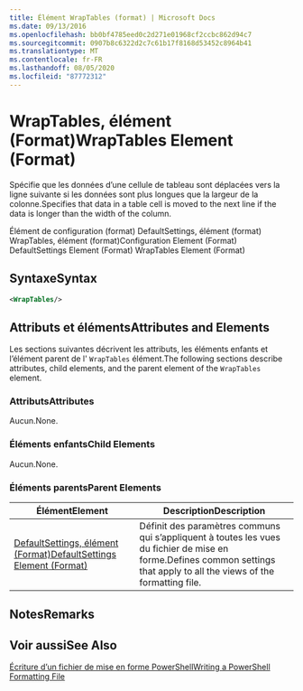 ```yaml
---
title: Élément WrapTables (format) | Microsoft Docs
ms.date: 09/13/2016
ms.openlocfilehash: bb0bf4785eed0c2d271e01968cf2ccbc862d94c7
ms.sourcegitcommit: 0907b8c6322d2c7c61b17f8168d53452c8964b41
ms.translationtype: MT
ms.contentlocale: fr-FR
ms.lasthandoff: 08/05/2020
ms.locfileid: "87772312"
---
```

# <a name="wraptables-element-format"></a><span data-ttu-id="7a6b8-102">WrapTables, élément (Format)</span><span class="sxs-lookup"><span data-stu-id="7a6b8-102">WrapTables Element (Format)</span></span>

<span data-ttu-id="7a6b8-103">Spécifie que les données d’une cellule de tableau sont déplacées vers la ligne suivante si les données sont plus longues que la largeur de la colonne.</span><span class="sxs-lookup"><span data-stu-id="7a6b8-103">Specifies that data in a table cell is moved to the next line if the data is longer than the width of the column.</span></span>

<span data-ttu-id="7a6b8-104">Élément de configuration (format) DefaultSettings, élément (format) WrapTables, élément (format)</span><span class="sxs-lookup"><span data-stu-id="7a6b8-104">Configuration Element (Format) DefaultSettings Element (Format) WrapTables Element (Format)</span></span>

## <a name="syntax"></a><span data-ttu-id="7a6b8-105">Syntaxe</span><span class="sxs-lookup"><span data-stu-id="7a6b8-105">Syntax</span></span>

```xml
<WrapTables/>
```

## <a name="attributes-and-elements"></a><span data-ttu-id="7a6b8-106">Attributs et éléments</span><span class="sxs-lookup"><span data-stu-id="7a6b8-106">Attributes and Elements</span></span>

<span data-ttu-id="7a6b8-107">Les sections suivantes décrivent les attributs, les éléments enfants et l’élément parent de l' `WrapTables` élément.</span><span class="sxs-lookup"><span data-stu-id="7a6b8-107">The following sections describe attributes, child elements, and the parent element of the `WrapTables` element.</span></span>

### <a name="attributes"></a><span data-ttu-id="7a6b8-108">Attributs</span><span class="sxs-lookup"><span data-stu-id="7a6b8-108">Attributes</span></span>

<span data-ttu-id="7a6b8-109">Aucun.</span><span class="sxs-lookup"><span data-stu-id="7a6b8-109">None.</span></span>

### <a name="child-elements"></a><span data-ttu-id="7a6b8-110">Éléments enfants</span><span class="sxs-lookup"><span data-stu-id="7a6b8-110">Child Elements</span></span>

<span data-ttu-id="7a6b8-111">Aucun.</span><span class="sxs-lookup"><span data-stu-id="7a6b8-111">None.</span></span>

### <a name="parent-elements"></a><span data-ttu-id="7a6b8-112">Éléments parents</span><span class="sxs-lookup"><span data-stu-id="7a6b8-112">Parent Elements</span></span>

|<span data-ttu-id="7a6b8-113">Élément</span><span class="sxs-lookup"><span data-stu-id="7a6b8-113">Element</span></span>|<span data-ttu-id="7a6b8-114">Description</span><span class="sxs-lookup"><span data-stu-id="7a6b8-114">Description</span></span>|
|-------------|-----------------|
|[<span data-ttu-id="7a6b8-115">DefaultSettings, élément (Format)</span><span class="sxs-lookup"><span data-stu-id="7a6b8-115">DefaultSettings Element (Format)</span></span>](./defaultsettings-element-format.md)|<span data-ttu-id="7a6b8-116">Définit des paramètres communs qui s’appliquent à toutes les vues du fichier de mise en forme.</span><span class="sxs-lookup"><span data-stu-id="7a6b8-116">Defines common settings that apply to all the views of the formatting file.</span></span>|

## <a name="remarks"></a><span data-ttu-id="7a6b8-117">Notes</span><span class="sxs-lookup"><span data-stu-id="7a6b8-117">Remarks</span></span>

## <a name="see-also"></a><span data-ttu-id="7a6b8-118">Voir aussi</span><span class="sxs-lookup"><span data-stu-id="7a6b8-118">See Also</span></span>

[<span data-ttu-id="7a6b8-119">Écriture d’un fichier de mise en forme PowerShell</span><span class="sxs-lookup"><span data-stu-id="7a6b8-119">Writing a PowerShell Formatting File</span></span>](./writing-a-powershell-formatting-file.md)
